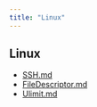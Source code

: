 ```yaml
---
title: "Linux"
---
```


## Linux

- [SSH.md](SSH/SSH.md)
- [FileDescriptor.md](FileDescriptor/FileDescriptor.md)
- [Ulimit.md](Ulimit/Ulimit.md)
